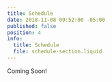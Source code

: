 ```yaml
---
title: Schedule
date: 2018-11-08 09:52:00 -05:00
published: false
position: 4
info:
  title: Schedule
  file: schedule-section.liquid
---
```



Coming Soon!